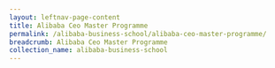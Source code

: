 ```yaml
---
layout: leftnav-page-content
title: Alibaba Ceo Master Programme
permalink: /alibaba-business-school/alibaba-ceo-master-programme/
breadcrumb: Alibaba Ceo Master Programme
collection_name: alibaba-business-school
---
```

